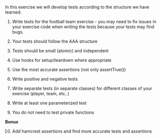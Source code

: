 In this exercise we will develop tests according to the structure we have learned.

1. Write tests for the football team exercise - you may need to fix issues in your exercise code when writing the tests because your tests may find bugs.

2. Your tests should follow the AAA structure

3. Tests should be small (atomic) and independent

4. Use hooks for setup/teardown where appropriate

5. Use the most accurate assertions (not only assertTrue())

6. Write positive and negative tests

7. Write separate tests (in separate classes) for different classes of your exercise (player, team, etc..)

8. Write at least one parameterized test

9. You do not need to test private functions

**Bonus**

10. Add hamcrest assertions and find more accurate tests and assertions
